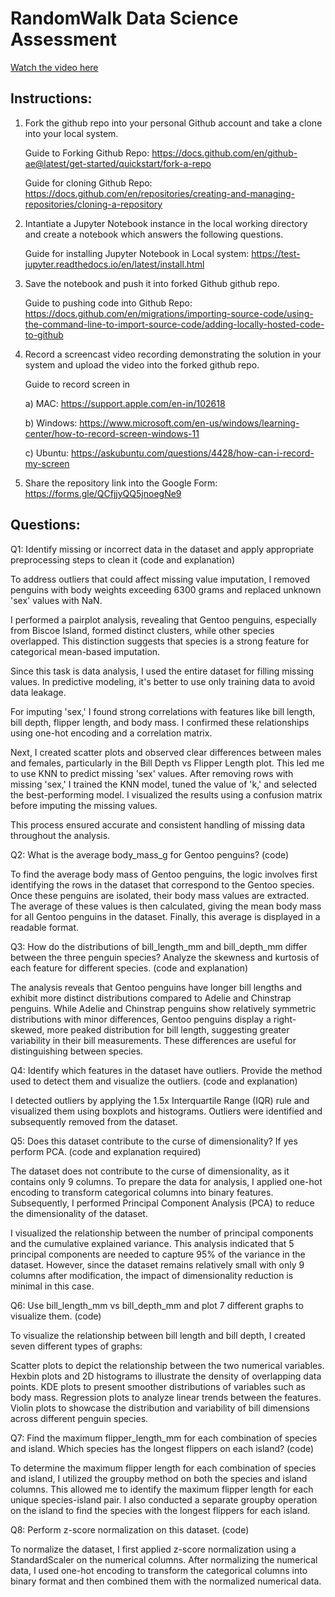 # RandomWalk Data Science Assessment

[Watch the video here](https://www.youtube.com/watch?v=hvKluEk-Jps)


## Instructions:

1) Fork the github repo into your personal Github account and take a clone into your local system.

   Guide to Forking Github Repo: https://docs.github.com/en/github-ae@latest/get-started/quickstart/fork-a-repo

   Guide for cloning Github Repo: https://docs.github.com/en/repositories/creating-and-managing-repositories/cloning-a-repository

2) Intantiate a Jupyter Notebook instance in the local working directory and create a notebook which answers the following questions.

   Guide for installing Jupyter Notebook in Local system: https://test-jupyter.readthedocs.io/en/latest/install.html

3) Save the notebook and push it into forked Github github repo.

   Guide to pushing code into Github Repo: https://docs.github.com/en/migrations/importing-source-code/using-the-command-line-to-import-source-code/adding-locally-hosted-code-to-github
   
4) Record a screencast video recording demonstrating the solution in your system and upload the video into the forked github repo.

   Guide to record screen in

   a) MAC: https://support.apple.com/en-in/102618

   b) Windows: https://www.microsoft.com/en-us/windows/learning-center/how-to-record-screen-windows-11

   c) Ubuntu: https://askubuntu.com/questions/4428/how-can-i-record-my-screen
   
5) Share the repository link into the Google Form: https://forms.gle/QCfjjyQQ5jnoegNe9

## Questions:

Q1: Identify missing or incorrect data in the dataset and apply appropriate preprocessing steps to clean it (code and explanation)

To address outliers that could affect missing value imputation, I removed penguins with body weights exceeding 6300 grams and replaced unknown 'sex' values with NaN.

I performed a pairplot analysis, revealing that Gentoo penguins, especially from Biscoe Island, formed distinct clusters, while other species overlapped. This distinction suggests that species is a strong feature for categorical mean-based imputation.

Since this task is data analysis, I used the entire dataset for filling missing values. In predictive modeling, it's better to use only training data to avoid data leakage.

For imputing 'sex,' I found strong correlations with features like bill length, bill depth, flipper length, and body mass. I confirmed these relationships using one-hot encoding and a correlation matrix.

Next, I created scatter plots and observed clear differences between males and females, particularly in the Bill Depth vs Flipper Length plot. This led me to use KNN to predict missing 'sex' values. After removing rows with missing 'sex,' I trained the KNN model, tuned the value of 'k,' and selected the best-performing model. I visualized the results using a confusion matrix before imputing the missing values.

This process ensured accurate and consistent handling of missing data throughout the analysis.

Q2: What is the average body_mass_g for Gentoo penguins? (code)

To find the average body mass of Gentoo penguins, the logic involves first identifying the rows in the dataset that correspond to the Gentoo species. Once these penguins are isolated, their body mass values are extracted. The average of these values is then calculated, giving the mean body mass for all Gentoo penguins in the dataset. Finally, this average is displayed in a readable format.

Q3: How do the distributions of bill_length_mm and bill_depth_mm differ between the three penguin species? Analyze the skewness and kurtosis of each feature for different species. (code and explanation)

The analysis reveals that Gentoo penguins have longer bill lengths and exhibit more distinct distributions compared to Adelie and Chinstrap penguins. While Adelie and Chinstrap penguins show relatively symmetric distributions with minor differences, Gentoo penguins display a right-skewed, more peaked distribution for bill length, suggesting greater variability in their bill measurements. These differences are useful for distinguishing between species.


Q4: Identify which features in the dataset have outliers. Provide the method used to detect them and visualize the outliers. (code and explanation)

I detected outliers by applying the 1.5x Interquartile Range (IQR) rule and visualized them using boxplots and histograms. Outliers were identified and subsequently removed from the dataset.

Q5: Does this dataset contribute to the curse of dimensionality? If yes perform PCA. (code and explanation required)

The dataset does not contribute to the curse of dimensionality, as it contains only 9 columns. To prepare the data for analysis, I applied one-hot encoding to transform categorical columns into binary features. Subsequently, I performed Principal Component Analysis (PCA) to reduce the dimensionality of the dataset.

I visualized the relationship between the number of principal components and the cumulative explained variance. This analysis indicated that 5 principal components are needed to capture 95% of the variance in the dataset. However, since the dataset remains relatively small with only 9 columns after modification, the impact of dimensionality reduction is minimal in this case.


Q6: Use bill_length_mm vs bill_depth_mm and plot 7 different graphs to visualize them. (code)

To visualize the relationship between bill length and bill depth, I created seven different types of graphs:

Scatter plots to depict the relationship between the two numerical variables.
Hexbin plots and 2D histograms to illustrate the density of overlapping data points.
KDE plots to present smoother distributions of variables such as body mass.
Regression plots to analyze linear trends between the features.
Violin plots to showcase the distribution and variability of bill dimensions across different penguin species.

Q7: Find the maximum flipper_length_mm for each combination of species and island. Which species has the longest flippers on each island? (code)

To determine the maximum flipper length for each combination of species and island, I utilized the groupby method on both the species and island columns. This allowed me to identify the maximum flipper length for each unique species-island pair. I also conducted a separate groupby operation on the island to find the species with the longest flippers for each island.


Q8: Perform z-score normalization on this dataset. (code)

To normalize the dataset, I first applied z-score normalization using a StandardScaler on the numerical columns. After normalizing the numerical data, I used one-hot encoding to transform the categorical columns into binary format and then combined them with the normalized numerical data.
